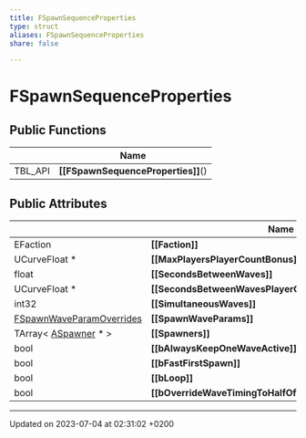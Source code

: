 ```yaml
---
title: FSpawnSequenceProperties
type: struct
aliases: FSpawnSequenceProperties
share: false

---
```


# FSpawnSequenceProperties





## Public Functions

|                | Name           |
| -------------- | -------------- |
| TBL_API | **[[FSpawnSequenceProperties]]**() |

## Public Attributes

|                | Name           |
| -------------- | -------------- |
| EFaction | **[[Faction]]**  |
| UCurveFloat * | **[[MaxPlayersPlayerCountBonus]]**  |
| float | **[[SecondsBetweenWaves]]**  |
| UCurveFloat * | **[[SecondsBetweenWavesPlayerCountBonus]]**  |
| int32 | **[[SimultaneousWaves]]**  |
| [FSpawnWaveParamOverrides](/docs/SDK/Source/Classes/structFSpawnWaveParamOverrides.md) | **[[SpawnWaveParams]]**  |
| TArray< [ASpawner](/docs/SDK/Source/Classes/classASpawner.md) * > | **[[Spawners]]**  |
| bool | **[[bAlwaysKeepOneWaveActive]]**  |
| bool | **[[bFastFirstSpawn]]**  |
| bool | **[[bLoop]]**  |
| bool | **[[bOverrideWaveTimingToHalfOfSecondsBetweenWaves]]**  |

-------------------------------

Updated on 2023-07-04 at 02:31:02 +0200